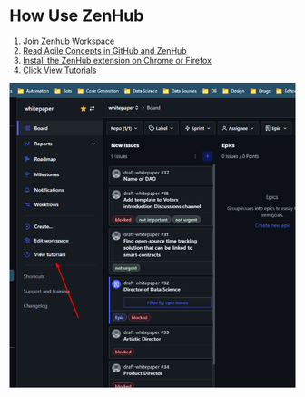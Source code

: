 # How Use ZenHub

1. [Join Zenhub Workspace](https://app.zenhub.com/workspaces/whitepaper-61d189e356639900120527a0/board?invite=true)
2. [Read Agile Concepts in GitHub and ZenHub](https://help.zenhub.com/support/solutions/articles/43000010338-agile-concepts-in-github-and-zenhub)
3. [Install the ZenHub extension on Chrome or Firefox](https://www.zenhub.com/extension)
4. [Click View Tutorials](https://app.zenhub.com/workspaces/whitepaper-61d189e356639900120527a0/board?repos=440661078)

![](../assets/how-to/zenhub-tutorials.png)
